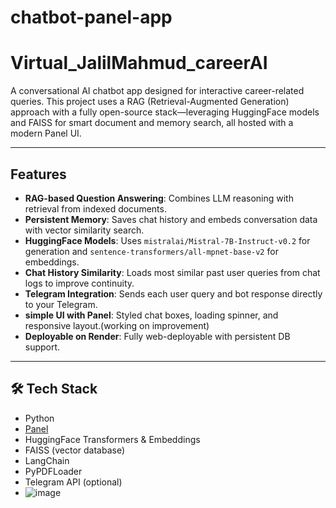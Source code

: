# chatbot-panel-app

# Virtual_JalilMahmud_careerAI

A conversational AI chatbot app designed for interactive career-related queries. This project uses a RAG (Retrieval-Augmented Generation) approach with a fully open-source stack—leveraging HuggingFace models and FAISS for smart document and memory search, all hosted with a modern Panel UI.

---

## Features

- **RAG-based Question Answering**: Combines LLM reasoning with retrieval from indexed documents.
- **Persistent Memory**: Saves chat history and embeds conversation data with vector similarity search.
- **HuggingFace Models**: Uses `mistralai/Mistral-7B-Instruct-v0.2` for generation and `sentence-transformers/all-mpnet-base-v2` for embeddings.
- **Chat History Similarity**: Loads most similar past user queries from chat logs to improve continuity.
- **Telegram Integration**: Sends each user query and bot response directly to your Telegram.
- **simple UI with Panel**: Styled chat boxes, loading spinner, and responsive layout.(working on improvement)
- **Deployable on Render**: Fully web-deployable with persistent DB support.

---

## 🛠 Tech Stack

- Python
- [Panel](https://panel.holoviz.org/)
- HuggingFace Transformers & Embeddings
- FAISS (vector database)
- LangChain
- PyPDFLoader
- Telegram API (optional)
- ![image](https://github.com/user-attachments/assets/096c87c5-0f09-4971-b533-ba6eddf00e89)


